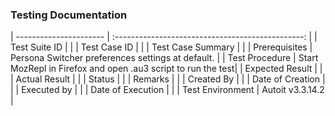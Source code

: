 ### Testing Documentation
| ---------------------- | :-----------------------------------------------: |
| Test Suite ID          |                                                   |
| Test Case ID           |                                                   |
| Test Case Summary      |                                                   |
| Prerequisites          | Persona Switcher preferences settings at default. |
| Test Procedure         | Start MozRepl in Firefox and open .au3 script to run the test|
| Expected Result        |                                                   |
| Actual Result          |                                                   |
| Status                 |                                                   |
| Remarks                |                                                   |
| Created By             |                                                   |
| Date of Creation       |                                                   |
| Executed by            |                                                   |
| Date of Execution      |                                                   |
| Test Environment       | Autoit v3.3.14.2                                  |
